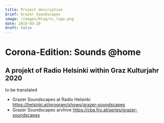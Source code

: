 ```yaml
---
title: Project description
brief: Grazer Soundscapes
image: /images/blog/sc_logo.png
date: 2019-03-28
draft: false
---
```


# Corona-Edition: Sounds @home
## A projekt of Radio Helsinki within Graz Kulturjahr 2020

to be translated

* Grazer Soundscapes at Radio Helsinki https://helsinki.at/program/shows/grazer-soundscapes
* Grazer Soundscapes arvhive https://cba.fro.at/series/grazer-soundscapes
